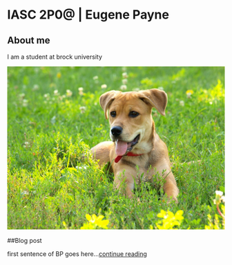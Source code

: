 # IASC 2P0@ | Eugene Payne

## About me 

I am a student at brock university 

![](ImageZ/goodBoy.jpg)

##Blog post

first sentence of BP goes here...[continue reading](blog)
